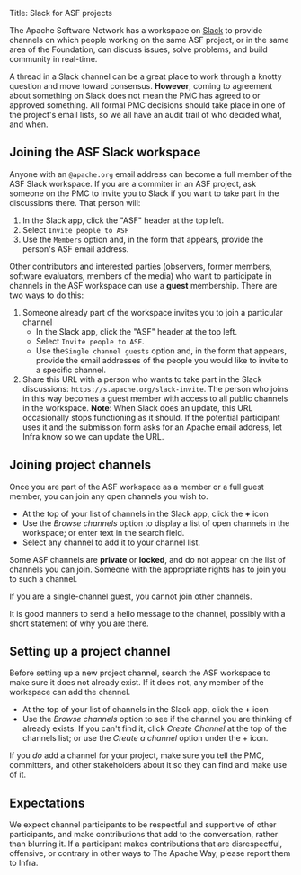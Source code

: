 Title: Slack for ASF projects

The Apache Software Network has a workspace on <a href="https://the-asf.slack.com/" target="_blank">Slack</a> to provide channels on which people working on the same ASF project, or in the same area of the Foundation, can discuss issues, solve problems, and build community in real-time.

A thread in a Slack channel can be a great place to work through a knotty question and move toward consensus. **However**, coming to agreement about something on Slack does not mean the PMC has agreed to or approved something. All formal PMC decisions should take place in one of the project's email lists, so we all have an audit trail of who decided what, and when.

## Joining the ASF Slack workspace ##

Anyone with an `@apache.org` email address can become a full member of the ASF Slack workspace. If you are a commiter in an ASF project, ask someone on the PMC to invite you to Slack if you want to take part in the discussions there. That person will:

  1. In the Slack app, click the "ASF" header at the top left.
  2. Select `Invite people to ASF`
  3. Use the `Members` option and, in the form that appears, provide the person's ASF email address.

Other contributors and interested parties (observers, former members, software evaluators, members of the media) who want to participate in channels in the ASF workspace can use a **guest** membership. There are two ways to do this:

  1. Someone already part of the workspace invites you to join a particular channel
      - In the Slack app, click the "ASF" header at the top left.
      - Select `Invite people to ASF`.
      - Use the`Single channel guests` option and, in the form that appears, provide the email addresses of the people you would like to invite to a specific channel.
  2. Share this URL with a person who wants to take part in the Slack discussions: `https://s.apache.org/slack-invite`. The person who joins in this way becomes a guest member with access to all public channels in the workspace. **Note**: When Slack does an update, this URL occasionally stops functioning as it should. If the potential participant uses it and the submission form asks for an Apache email address, let Infra know so we can update the URL.  

## Joining project channels ##

Once you are part of the ASF workspace as a member or a full guest member, you can join any open channels you wish to. 

 - At the top of your list of channels in the Slack app, click the **+** icon
 - Use the _Browse channels_ option to display a list of open channels in the workspace; or enter text in the search field.
 - Select any channel to add it to your channel list.
 
 Some ASF channels are **private** or **locked**, and do not appear on the list of channels you can join. Someone with the appropriate rights has to join you to such a channel.
 
If you are a single-channel guest, you cannot join other channels.
 
 It is good manners to send a hello message to the channel, possibly with a short statement of why you are there.


## Setting up a project channel ##

Before setting up a new project channel, search the ASF workspace to make sure it does not already exist. If it does not, any member of the workspace can add the channel.

  - At the top of your list of channels in the Slack app, click the **+** icon
  - Use the _Browse channels_ option to see if the channel you are thinking of already exists. If you can't find it, click _Create Channel_ at the top of the channels list; or use the _Create a channel_ option under the + icon.

If you _do_ add a channel for your project, make sure you tell the PMC, committers, and other stakeholders about it so they can find and make use of it.

## Expectations ##

We expect channel participants to be respectful and supportive of other participants, and make contributions that add to the conversation, rather than blurring it. If a participant makes contributions that are disrespectful, offensive, or contrary in other ways to The Apache Way, please report them to Infra.
